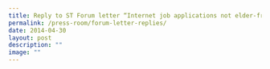 ```yaml
---
title: Reply to ST Forum letter “Internet job applications not elder‑friendly”
permalink: /press-room/forum-letter-replies/
date: 2014-04-30
layout: post
description: ""
image: ""
---
```

